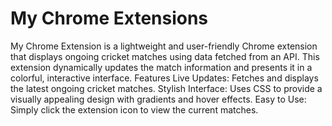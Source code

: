 # My Chrome Extensions
My Chrome Extension is a lightweight and user-friendly Chrome extension that displays ongoing cricket matches using data fetched from an API. This extension dynamically updates the match information and presents it in a colorful, interactive interface.
Features
Live Updates: Fetches and displays the latest ongoing cricket matches.
Stylish Interface: Uses CSS to provide a visually appealing design with gradients and hover effects.
Easy to Use: Simply click the extension icon to view the current matches.
